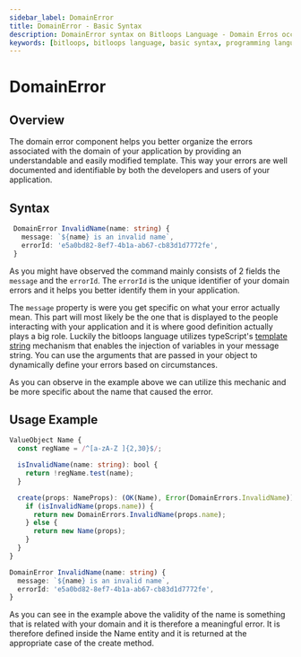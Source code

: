 ```yaml
---
sidebar_label: DomainError
title: DomainError - Basic Syntax 
description: DomainError syntax on Bitloops Language - Domain Erros occur when there is an error in the domain layer of your application and its important to have a predefined template to better manage these errors when they occur.  
keywords: [bitloops, bitloops language, basic syntax, programming language, variables, types, objects, data types, classes, interfaces, modules, functions, loops, services]
---
```


# DomainError

## Overview

The domain error component helps you better organize the errors associated with the domain of your application
by providing an understandable and easily modified template. This way your errors are well documented
and identifiable by both the developers and users of your application.

## Syntax

```typescript
 DomainError InvalidName(name: string) {
   message: `${name} is an invalid name`,
   errorId: 'e5a0bd82-8ef7-4b1a-ab67-cb83d1d7772fe',
 }
```

As you might have observed the command mainly consists of 2 fields the `message` and the
`errorId`. The `errorId` is the unique identifier of your domain errors and it
helps you better identify them in your application.

The `message` property is were you get specific on what your error actually mean. This
part will most likely be the one that is displayed to the people interacting
with your application and it is where good definition actually plays a big role.
Luckily the bitloops language utilizes typeScript's
[template string](https://developer.mozilla.org/en-US/docs/Web/JavaScript/Reference/Template_literals)
mechanism that enables the injection of variables in your message string.
You can use the arguments that are passed in your object to dynamically
define your errors based on circumstances.

As you can observe in the example above we can utilize this mechanic and be
more specific about the name that caused the error.

## Usage Example

```typescript
ValueObject Name {
  const regName = /^[a-zA-Z ]{2,30}$/;

  isInvalidName(name: string): bool {
    return !regName.test(name);
  }

  create(props: NameProps): (OK(Name), Error(DomainErrors.InvalidName)) {
    if (isInvalidName(props.name)) {
      return new DomainErrors.InvalidName(props.name);
    } else {
      return new Name(props);
    }
  }
}

DomainError InvalidName(name: string) {
  message: `${name} is an invalid name`,
  errorId: 'e5a0bd82-8ef7-4b1a-ab67-cb83d1d7772fe',
}
```

As you can see in the example above the validity of the name is something that
is related with your domain and it is therefore a meaningful error. It is therefore
defined inside the Name entity and it is returned at the appropriate case of the
create method.
